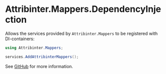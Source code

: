 # Attribinter.Mappers.DependencyInjection

Allows the services provided by `Attribinter.Mappers` to be registered with DI-containers:

```csharp
using Attribinter.Mappers;

services.AddAttribinterMappers();
```

See [GitHub](https://github.com/Attribinter/Attribinter.Mappers) for more information.